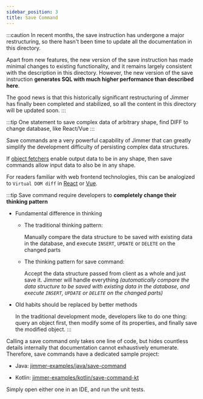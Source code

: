```yaml
---
sidebar_position: 3  
title: Save Command
---
```


:::caution
In recent months, the save instruction has undergone a major restructuring, so there hasn't been time to update all the documentation in this directory.

Apart from new features, the new version of the save instruction has made minimal changes to existing functionality, and it remains largely consistent with the description in this directory. However, the new version of the save instruction **generates SQL with much higher performance than described here**.

The good news is that this historically significant restructuring of Jimmer has finally been completed and stabilized, so all the content in this directory will be updated soon.
:::

:::tip
One statement to save complex data of arbitrary shape, find DIFF to change database, like React/Vue
:::

Save commands are a very powerful capability of Jimmer that can greatly simplify the development difficulty of persisting complex data structures.

If [object fetchers](../../query/object-fetcher) enable output data to be in any shape, then save commands allow input data to also be in any shape.

For readers familiar with web frontend technologies, this can be analogized to `Virtual DOM diff` in [React](https://react.dev/) or [Vue](https://vuejs.org/).

:::tip 
Save command require developers to **completely change their thinking pattern**

-   Fundamental difference in thinking

    -   The traditional thinking pattern:

        Manually compare the data structure to be saved with existing data in the database, and execute `INSERT`, `UPDATE` or `DELETE` on the changed parts

    -   The thinking pattern for save command:

        Accept the data structure passed from client as a whole and just save it. Jimmer will handle everything *(automatically compare the data structure to be saved with existing data in the database, and execute `INSERT`, `UPDATE` or `DELETE` on the changed parts)*

-   Old habits should be replaced by better methods

    In the traditional development mode, developers like to do one thing: query an object first, then modify some of its properties, and finally save the modified object.
:::

Calling a save command only takes one line of code, but hides countless details internally that documentation cannot exhaustively enumerate. Therefore, save commands have a dedicated sample project:

-   Java: [jimmer-examples/java/save-command](https://github.com/babyfish-ct/jimmer-examples/tree/main/java/save-command) 

-   Kotlin: [jimmer-examples/kotlin/save-command-kt](https://github.com/babyfish-ct/jimmer-examples/tree/main/kotlin/save-command-kt)

Simply open either one in an IDE, and run the unit tests.
